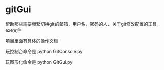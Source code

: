 # gitGui
帮助那些需要频繁切换git的邮箱，用户名，密码的人，关于git修改配置的工具，exe文件

项目里面有具体的操作文档



玩控制台命令是 python GitConsole.py

玩图形化命令是 python GitGui.py











